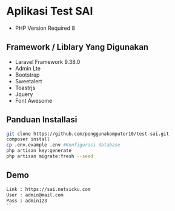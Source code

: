 # Aplikasi Test SAI
- PHP Version Required 8

## Framework / Liblary Yang Digunakan
* Laravel Framework 9.38.0
* Admin Lte 
* Bootstrap
* Sweetalert
* Toastrjs
* Jquery
* Font Awesome

## Panduan Installasi
```bash
git clone https://github.com/penggunakomputer10/test-sai.git
composer install
cp .env.example .env #Konfigurasi database
php artisan key:generate
php artisan migrate:fresh --seed
```
## Demo
```bash
Link : https://sai.netsicku.com
User : admin@mail.com
Pass : admin123
``